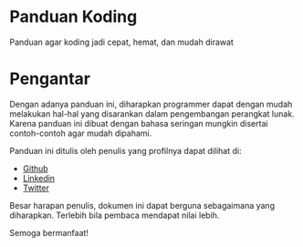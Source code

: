 # Panduan Koding
Panduan agar koding jadi cepat, hemat, dan mudah dirawat

# Pengantar
Dengan adanya panduan ini, diharapkan programmer dapat dengan mudah melakukan
hal-hal yang disarankan dalam pengembangan perangkat lunak. Karena panduan ini
dibuat dengan bahasa seringan mungkin disertai contoh-contoh agar mudah dipahami.

Panduan ini ditulis oleh penulis yang profilnya dapat dilihat di:
* [Github](https://github.com/hadihammurabi)
* [Linkedin](https://www.linkedin.com/in/hadihammurabi)
* [Twitter](https://twitter.com/hadihammurabi)

Besar harapan penulis, dokumen ini dapat berguna sebagaimana yang diharapkan.
Terlebih bila pembaca mendapat nilai lebih.

Semoga bermanfaat!

